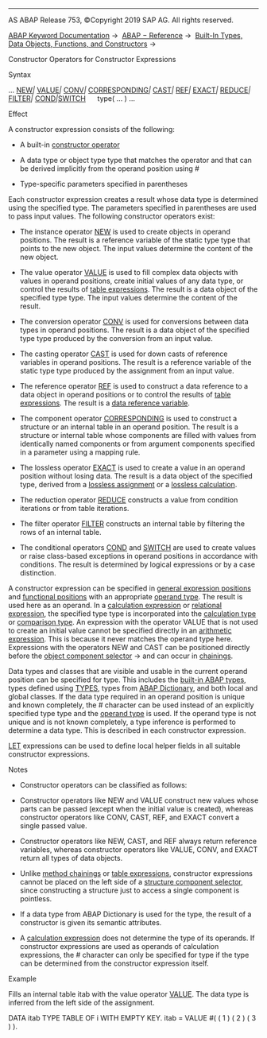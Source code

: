   

* * *

AS ABAP Release 753, ©Copyright 2019 SAP AG. All rights reserved.

[ABAP Keyword Documentation](javascript:call_link\('abenabap.htm'\)) →  [ABAP − Reference](javascript:call_link\('abenabap_reference.htm'\)) →  [Built-In Types, Data Objects, Functions, and Constructors](javascript:call_link\('abenbuilt_in.htm'\)) → 

Constructor Operators for Constructor Expressions

Syntax

... [NEW](javascript:call_link\('abenconstructor_expression_new.htm'\))*|* [VALUE](javascript:call_link\('abenconstructor_expression_value.htm'\))*|* [CONV](javascript:call_link\('abenconstructor_expression_conv.htm'\))*|* [CORRESPONDING](javascript:call_link\('abenconstructor_expr_corresponding.htm'\))*|* [CAST](javascript:call_link\('abenconstructor_expression_cast.htm'\))*|* [REF](javascript:call_link\('abenconstructor_expression_ref.htm'\))*|* [EXACT](javascript:call_link\('abenconstructor_expression_exact.htm'\))*|* [REDUCE](javascript:call_link\('abenconstructor_expression_reduce.htm'\))*|* [FILTER](javascript:call_link\('abenconstructor_expression_filter.htm'\))*|* [COND](javascript:call_link\('abenconditional_expression_cond.htm'\))*|*[SWITCH](javascript:call_link\('abenconditional_expression_switch.htm'\))
     type( ... ) ...

Effect

A constructor expression consists of the following:

-   A built-in [constructor operator](javascript:call_link\('abenconstructor_operator_glosry.htm'\) "Glossary Entry")

-   A data type or object type type that matches the operator and that can be derived implicitly from the operand position using #

-   Type-specific parameters specified in parentheses

Each constructor expression creates a result whose data type is determined using the specified type. The parameters specified in parentheses are used to pass input values. The following constructor operators exist:

-   The instance operator [NEW](javascript:call_link\('abenconstructor_expression_new.htm'\)) is used to create objects in operand positions. The result is a reference variable of the static type type that points to the new object. The input values determine the content of the new object.

-   The value operator [VALUE](javascript:call_link\('abenconstructor_expression_value.htm'\)) is used to fill complex data objects with values in operand positions, create initial values of any data type, or control the results of [table expressions](javascript:call_link\('abentable_expression_glosry.htm'\) "Glossary Entry"). The result is a data object of the specified type type. The input values determine the content of the result.

-   The conversion operator [CONV](javascript:call_link\('abenconstructor_expression_conv.htm'\)) is used for conversions between data types in operand positions. The result is a data object of the specified type type produced by the conversion from an input value.

-   The casting operator [CAST](javascript:call_link\('abenconstructor_expression_cast.htm'\)) is used for down casts of reference variables in operand positions. The result is a reference variable of the static type type produced by the assignment from an input value.

-   The reference operator [REF](javascript:call_link\('abenconstructor_expression_ref.htm'\)) is used to construct a data reference to a data object in operand positions or to control the results of [table expressions](javascript:call_link\('abentable_expression_glosry.htm'\) "Glossary Entry"). The result is a [data reference variable](javascript:call_link\('abendata_reference_variable_glosry.htm'\) "Glossary Entry").

-   The component operator [CORRESPONDING](javascript:call_link\('abenconstructor_expr_corresponding.htm'\)) is used to construct a structure or an internal table in an operand position. The result is a structure or internal table whose components are filled with values from identically named components or from argument components specified in a parameter using a mapping rule.

-   The lossless operator [EXACT](javascript:call_link\('abenconstructor_expression_exact.htm'\)) is used to create a value in an operand position without losing data. The result is a data object of the specified type, derived from a [lossless assignment](javascript:call_link\('abenlossless_assignment_glosry.htm'\) "Glossary Entry") or a [lossless calculation](javascript:call_link\('abenlossless_calculation_glosry.htm'\) "Glossary Entry").

-   The reduction operator [REDUCE](javascript:call_link\('abenconstructor_expression_reduce.htm'\)) constructs a value from condition iterations or from table iterations.

-   The filter operator [FILTER](javascript:call_link\('abenconstructor_expression_filter.htm'\)) constructs an internal table by filtering the rows of an internal table.

-   The conditional operators [COND](javascript:call_link\('abenconditional_expression_cond.htm'\)) and [SWITCH](javascript:call_link\('abenconditional_expression_cond.htm'\)) are used to create values or raise class-based exceptions in operand positions in accordance with conditions. The result is determined by logical expressions or by a case distinction.

A constructor expression can be specified in [general expression positions](javascript:call_link\('abengeneral_expression_positions.htm'\)) and [functional positions](javascript:call_link\('abenfunctional_positions.htm'\)) with an appropriate [operand type](javascript:call_link\('abenoperand_type_glosry.htm'\) "Glossary Entry"). The result is used here as an operand. In a [calculation expression](javascript:call_link\('abencalculation_expression_glosry.htm'\) "Glossary Entry") or [relational expression](javascript:call_link\('abenrelational_expression_glosry.htm'\) "Glossary Entry"), the specified type type is incorporated into the [calculation type](javascript:call_link\('abencalculation_type_glosry.htm'\) "Glossary Entry") or [comparison type](javascript:call_link\('abencomparison_type_glosry.htm'\) "Glossary Entry"). An expression with the operator VALUE that is not used to create an initial value cannot be specified directly in an [arithmetic expression](javascript:call_link\('abenarithmetic_expression_glosry.htm'\) "Glossary Entry"). This is because it never matches the operand type here. Expressions with the operators NEW and CAST can be positioned directly before the [object component selector](javascript:call_link\('abenobject_component_select_glosry.htm'\) "Glossary Entry") \-> and can occur in [chainings](javascript:call_link\('abenchaining_glosry.htm'\) "Glossary Entry").

Data types and classes that are visible and usable in the current operand position can be specified for type. This includes the [built-in ABAP types](javascript:call_link\('abenpredefined_abap_type_glosry.htm'\) "Glossary Entry"), types defined using [TYPES](javascript:call_link\('abaptypes.htm'\)), types from [ABAP Dictionary](javascript:call_link\('abenabap_dictionary.htm'\)), and both local and global classes. If the data type required in an operand position is unique and known completely, the # character can be used instead of an explicitly specified type type and the [operand type](javascript:call_link\('abenoperand_type_glosry.htm'\) "Glossary Entry") is used. If the operand type is not unique and is not known completely, a type inference is performed to determine a data type. This is described in each constructor expression.

[LET](javascript:call_link\('abaplet.htm'\)) expressions can be used to define local helper fields in all suitable constructor expressions.

Notes

-   Constructor operators can be classified as follows:

-   Constructor operators like NEW and VALUE construct new values whose parts can be passed (except when the initial value is created), whereas constructor operators like CONV, CAST, REF, and EXACT convert a single passed value.

-   Constructor operators like NEW, CAST, and REF always return reference variables, whereas constructor operators like VALUE, CONV, and EXACT return all types of data objects.

-   Unlike [method chainings](javascript:call_link\('abenmethod_chaining_glosry.htm'\) "Glossary Entry") or [table expressions](javascript:call_link\('abentable_expression_glosry.htm'\) "Glossary Entry"), constructor expressions cannot be placed on the left side of a [structure component selector](javascript:call_link\('abenstructure_component_sel_glosry.htm'\) "Glossary Entry"), since constructing a structure just to access a single component is pointless.

-   If a data type from ABAP Dictionary is used for the type, the result of a constructor is given its semantic attributes.

-   A [calculation expression](javascript:call_link\('abencalculation_expression_glosry.htm'\) "Glossary Entry") does not determine the type of its operands. If constructor expressions are used as operands of calculation expressions, the # character can only be specified for type if the type can be determined from the constructor expression itself.

Example

Fills an internal table itab with the value operator [VALUE](javascript:call_link\('abenconstructor_expression_value.htm'\)). The data type is inferred from the left side of the assignment.

DATA itab TYPE TABLE OF i WITH EMPTY KEY.
itab = VALUE #( ( 1 ) ( 2 ) ( 3 ) ).